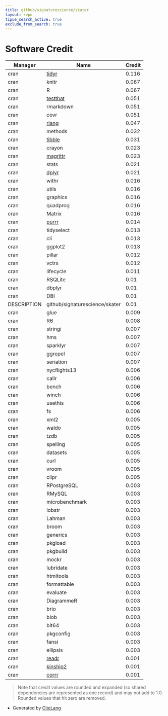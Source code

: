 ```yaml
---
title: github/signaturescience/skater
layout: repo
tipue_search_active: true
exclude_from_search: true
---
```

# Software Credit

|Manager|Name|Credit|
|-------|----|------|
|cran|[tidyr](https://tidyr.tidyverse.org)|0.116|
|cran|knitr|0.067|
|cran|R|0.067|
|cran|[testthat](https://testthat.r-lib.org)|0.051|
|cran|rmarkdown|0.051|
|cran|covr|0.051|
|cran|[rlang](https://rlang.r-lib.org)|0.047|
|cran|methods|0.032|
|cran|[tibble](https://tibble.tidyverse.org/)|0.031|
|cran|crayon|0.023|
|cran|[magrittr](https://magrittr.tidyverse.org)|0.023|
|cran|stats|0.021|
|cran|[dplyr](https://dplyr.tidyverse.org)|0.021|
|cran|withr|0.016|
|cran|utils|0.016|
|cran|graphics|0.016|
|cran|quadprog|0.016|
|cran|Matrix|0.016|
|cran|[purrr](http://purrr.tidyverse.org)|0.014|
|cran|tidyselect|0.013|
|cran|cli|0.013|
|cran|ggplot2|0.013|
|cran|pillar|0.012|
|cran|vctrs|0.012|
|cran|lifecycle|0.011|
|cran|RSQLite|0.01|
|cran|dbplyr|0.01|
|cran|DBI|0.01|
|DESCRIPTION|github/signaturescience/skater|0.01|
|cran|glue|0.009|
|cran|R6|0.008|
|cran|stringi|0.007|
|cran|hms|0.007|
|cran|sparklyr|0.007|
|cran|ggrepel|0.007|
|cran|seriation|0.007|
|cran|nycflights13|0.006|
|cran|callr|0.006|
|cran|bench|0.006|
|cran|winch|0.006|
|cran|usethis|0.006|
|cran|fs|0.006|
|cran|xml2|0.005|
|cran|waldo|0.005|
|cran|tzdb|0.005|
|cran|spelling|0.005|
|cran|datasets|0.005|
|cran|curl|0.005|
|cran|vroom|0.005|
|cran|clipr|0.005|
|cran|RPostgreSQL|0.003|
|cran|RMySQL|0.003|
|cran|microbenchmark|0.003|
|cran|lobstr|0.003|
|cran|Lahman|0.003|
|cran|broom|0.003|
|cran|generics|0.003|
|cran|pkgload|0.003|
|cran|pkgbuild|0.003|
|cran|mockr|0.003|
|cran|lubridate|0.003|
|cran|htmltools|0.003|
|cran|formattable|0.003|
|cran|evaluate|0.003|
|cran|DiagrammeR|0.003|
|cran|brio|0.003|
|cran|blob|0.003|
|cran|bit64|0.003|
|cran|pkgconfig|0.003|
|cran|fansi|0.003|
|cran|ellipsis|0.003|
|cran|[readr](https://readr.tidyverse.org)|0.001|
|cran|[kinship2](https://cran.r-project.org/package=kinship2)|0.001|
|cran|[corrr](https://github.com/tidymodels/corrr)|0.001|


> Note that credit values are rounded and expanded (so shared dependencies are represented as one record) and may not add to 1.0. Rounded values that hit zero are removed.


- Generated by [CiteLang](https://github.com/vsoch/citelang)
